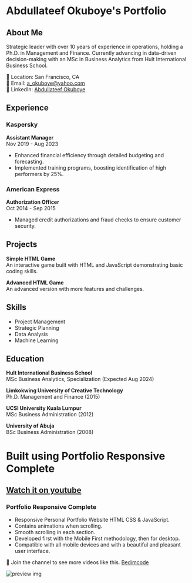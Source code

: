 # Abdullateef Okuboye's Portfolio

## About Me

Strategic leader with over 10 years of experience in operations, holding a Ph.D. in Management and Finance. Currently advancing in data-driven decision-making with an MSc in Business Analytics from Hult International Business School.

📍 Location: San Francisco, CA  
📧 Email: [a_okuboye@yahoo.com](mailto:a_okuboye@yahoo.com)  
🔗 LinkedIn: [Abdullateef Okuboye](https://www.linkedin.com/in/abdullateef-okuboye-3a5a2488)

## Experience

### Kaspersky
**Assistant Manager**  
Nov 2019 - Aug 2023
- Enhanced financial efficiency through detailed budgeting and forecasting.
- Implemented training programs, boosting identification of high performers by 25%.

### American Express
**Authorization Officer**  
Oct 2014 - Sep 2015
- Managed credit authorizations and fraud checks to ensure customer security.

## Projects


**Simple HTML Game**  
An interactive game built with HTML and JavaScript demonstrating basic coding skills.  


**Advanced HTML Game**  
An advanced version with more features and challenges.  


## Skills
- Project Management
- Strategic Planning
- Data Analysis
- Machine Learning

## Education

**Hult International Business School**  
MSc Business Analytics, Specialization (Expected Aug 2024)

**Limkokwing University of Creative Technology**  
Ph.D. Management and Finance (2015)

**UCSI University Kuala Lumpur**  
MSc Business Administration (2012)

**University of Abuja**  
BSc Business Administration (2008)

# Built using Portfolio Responsive Complete
## [Watch it on youtube](https://youtu.be/AKNvTxWOdKw)
### Portfolio Responsive Complete

- Responsive Personal Portfolio Website HTML CSS & JavaScript.
- Contains animations when scrolling.
- Smooth scrolling in each section.
- Developed first with the Mobile First methodology, then for desktop.
- Compatible with all mobile devices and with a beautiful and pleasant user interface.

💙 Join the channel to see more videos like this. [Bedimcode](https://www.youtube.com/@Bedimcode)

![preview img](/preview.png)

